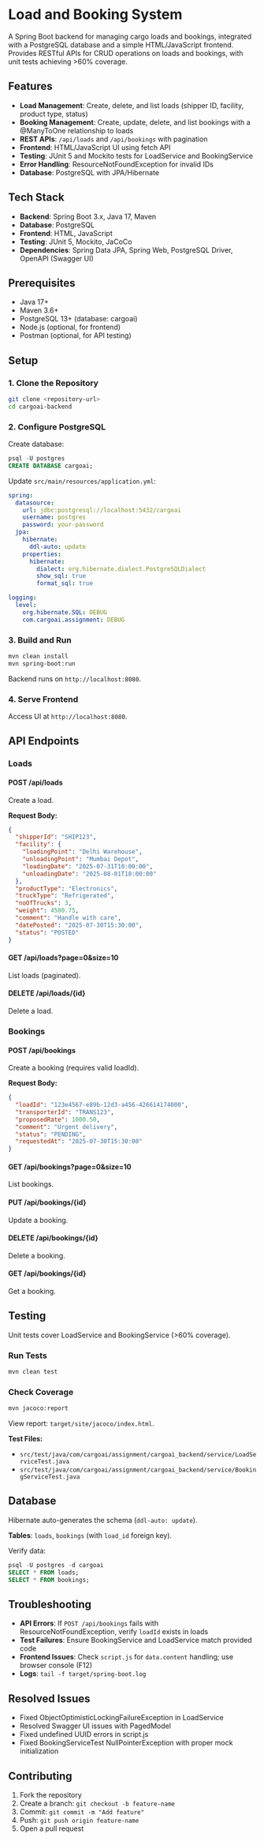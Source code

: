 # Load and Booking System

A Spring Boot backend for managing cargo loads and bookings, integrated with a PostgreSQL database and a simple HTML/JavaScript frontend. Provides RESTful APIs for CRUD operations on loads and bookings, with unit tests achieving >60% coverage.

## Features

- **Load Management**: Create, delete, and list loads (shipper ID, facility, product type, status)
- **Booking Management**: Create, update, delete, and list bookings with a @ManyToOne relationship to loads
- **REST APIs**: `/api/loads` and `/api/bookings` with pagination
- **Frontend**: HTML/JavaScript UI using fetch API
- **Testing**: JUnit 5 and Mockito tests for LoadService and BookingService
- **Error Handling**: ResourceNotFoundException for invalid IDs
- **Database**: PostgreSQL with JPA/Hibernate

## Tech Stack

- **Backend**: Spring Boot 3.x, Java 17, Maven
- **Database**: PostgreSQL
- **Frontend**: HTML, JavaScript
- **Testing**: JUnit 5, Mockito, JaCoCo
- **Dependencies**: Spring Data JPA, Spring Web, PostgreSQL Driver, OpenAPI (Swagger UI)

## Prerequisites

- Java 17+
- Maven 3.6+
- PostgreSQL 13+ (database: cargoai)
- Node.js (optional, for frontend)
- Postman (optional, for API testing)

## Setup

### 1. Clone the Repository

```bash
git clone <repository-url>
cd cargoai-backend
```

### 2. Configure PostgreSQL

Create database:
```sql
psql -U postgres
CREATE DATABASE cargoai;
```

Update `src/main/resources/application.yml`:
```yaml
spring:
  datasource:
    url: jdbc:postgresql://localhost:5432/cargoai
    username: postgres
    password: your-password
  jpa:
    hibernate:
      ddl-auto: update
    properties:
      hibernate:
        dialect: org.hibernate.dialect.PostgreSQLDialect
        show_sql: true
        format_sql: true

logging:
  level:
    org.hibernate.SQL: DEBUG
    com.cargoai.assignment: DEBUG
```

### 3. Build and Run

```bash
mvn clean install
mvn spring-boot:run
```

Backend runs on `http://localhost:8080`.

### 4. Serve Frontend

Access UI at `http://localhost:8080`.

## API Endpoints

### Loads

#### POST /api/loads
Create a load.

**Request Body:**
```json
{
  "shipperId": "SHIP123",
  "facility": {
    "loadingPoint": "Delhi Warehouse",
    "unloadingPoint": "Mumbai Depot",
    "loadingDate": "2025-07-31T10:00:00",
    "unloadingDate": "2025-08-01T18:00:00"
  },
  "productType": "Electronics",
  "truckType": "Refrigerated",
  "noOfTrucks": 3,
  "weight": 4500.75,
  "comment": "Handle with care",
  "datePosted": "2025-07-30T15:30:00",
  "status": "POSTED"
}
```

#### GET /api/loads?page=0&size=10
List loads (paginated).

#### DELETE /api/loads/{id}
Delete a load.

### Bookings

#### POST /api/bookings
Create a booking (requires valid loadId).

**Request Body:**
```json
{
  "loadId": "123e4567-e89b-12d3-a456-426614174000",
  "transporterId": "TRANS123",
  "proposedRate": 1000.50,
  "comment": "Urgent delivery",
  "status": "PENDING",
  "requestedAt": "2025-07-30T15:30:00"
}
```

#### GET /api/bookings?page=0&size=10
List bookings.

#### PUT /api/bookings/{id}
Update a booking.

#### DELETE /api/bookings/{id}
Delete a booking.

#### GET /api/bookings/{id}
Get a booking.

## Testing

Unit tests cover LoadService and BookingService (>60% coverage).

### Run Tests
```bash
mvn clean test
```

### Check Coverage
```bash
mvn jacoco:report
```

View report: `target/site/jacoco/index.html`.

**Test Files:**
- `src/test/java/com/cargoai/assignment/cargoai_backend/service/LoadServiceTest.java`
- `src/test/java/com/cargoai/assignment/cargoai_backend/service/BookingServiceTest.java`

## Database

Hibernate auto-generates the schema (`ddl-auto: update`).

**Tables**: `loads`, `bookings` (with `load_id` foreign key).

Verify data:
```sql
psql -U postgres -d cargoai
SELECT * FROM loads;
SELECT * FROM bookings;
```

## Troubleshooting

- **API Errors**: If `POST /api/bookings` fails with ResourceNotFoundException, verify `loadId` exists in loads
- **Test Failures**: Ensure BookingService and LoadService match provided code
- **Frontend Issues**: Check `script.js` for `data.content` handling; use browser console (F12)
- **Logs**: `tail -f target/spring-boot.log`

## Resolved Issues

- Fixed ObjectOptimisticLockingFailureException in LoadService
- Resolved Swagger UI issues with PagedModel
- Fixed undefined UUID errors in script.js
- Fixed BookingServiceTest NullPointerException with proper mock initialization

## Contributing

1. Fork the repository
2. Create a branch: `git checkout -b feature-name`
3. Commit: `git commit -m "Add feature"`
4. Push: `git push origin feature-name`
5. Open a pull request



